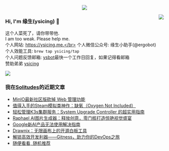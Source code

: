 <p align="center">
    <img align="center" src="https://github-profile-trophy.vercel.app/?username=ysicing&title=Star,Follower,Commit,Issue" style="max-width:100%;">
</p>

<img align="right" src="https://github-readme-stats.vercel.app/api?username=ysicing&show_icons=true&icon_color=805AD5&text_color=718096&bg_color=ffffff&hide_title=true" />


### Hi, I'm 缘生(ysicing) 👋

<!--
**ysicing/ysicing** is a ✨ _special_ ✨ repository because its `README.md` (this file) appears on your GitHub profile.

Here are some ideas to get you started:

- 🔭 I’m currently working on ...
- 🌱 I’m currently learning ...
- 👯 I’m looking to collaborate on ...
- 🤔 I’m looking for help with ...
- 💬 Ask me about ...
- 📫 How to reach me: ...
- 😄 Pronouns: ...
- ⚡ Fun fact: ...
- 🌈 I'm currently working on ... 😎
- 🐳 I’m currently learning go\k8s source code. 😅
- 🤔 I'm thinking about how to make more more money 😁.
- 💬 Ask me about `lao biao`
- 📫 How to reach me: mail [i@ysicing.me](mailto:i@ysicing.me) or blog [ysicing.me](https://ysicing.me) 
- sponsor: [ysicing](https://afdian.net/@ysicing)

-->

这个人菜死了，请你带带他.</br>
I am too weak. Please help me.</br>
个人网站: https://ysicing.me.</br>
个人微信公众号: 缘生小助手(@ergobot)</br>
个人效能工具: `brew tap ysicing/tap`</br>
个人问题反馈邮箱:  [ysbot](mailto:ysbot@12306.work)最快一个工作日回复，如果记得看邮箱</br>
赞助弟弟 [ysicing](https://sponsor.ysicing.net/)

![](https://komarev.com/ghpvc/?username=ysicing&color=green)

<!--events start -->

### 我在[Solitudes](https://ysicing.me)的近期文章

*  [MinIO最新社区版砍掉 Web 管理功能](https://blog.ysicing.net/minio-2025-5-24/v1)
*  [值得入手的Steam模拟类神作：缺氧（Oxygen Not Included）](https://blog.ysicing.net/steam/oxygen-not-included/v1)
*  [轻松管理K3s集群服务：System Upgrade Controller 的超实用指南](https://blog.ysicing.net/k3s/system-upgrade-controller/v1)
*  [Raphael AI图片生成器：释放创意，零门槛打造惊艳视觉盛宴](https://blog.ysicing.net/recommend/raphael-app/v1)
*  [Google新AI产品无法使用解决指南](https://blog.ysicing.net/fake-google-ai/v1)
*  [Drawnix：无限画布上的开源白板工具](https://blog.ysicing.net/tools/drawnix/v1)
*  [解锁高效开发利器——Gitness，助力你的DevOps之旅](https://blog.ysicing.net/tools/gitness/v1)
*  [随便看看, 随机推荐](https://ysicing.me/random/)


<!--events end -->
